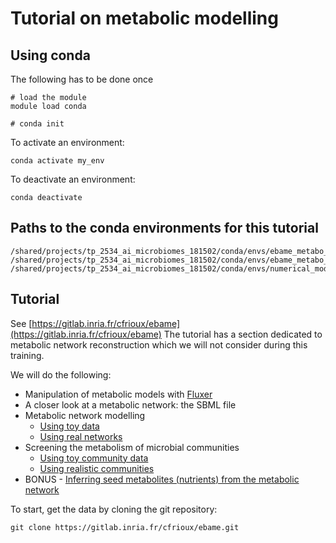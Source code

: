 # Tutorial on metabolic modelling

## Using conda

The following has to be done once

```
# load the module
module load conda

# conda init
```

To activate an environment:

```
conda activate my_env
````

To deactivate an environment:

```
conda deactivate
```

## Paths to the conda environments for this tutorial

```
/shared/projects/tp_2534_ai_microbiomes_181502/conda/envs/ebame_metabo_gapseq
/shared/projects/tp_2534_ai_microbiomes_181502/conda/envs/ebame_metabo_reasoning
/shared/projects/tp_2534_ai_microbiomes_181502/conda/envs/numerical_modelling
```

## Tutorial

See [https://gitlab.inria.fr/cfrioux/ebame](https://gitlab.inria.fr/cfrioux/ebame)
The tutorial has a section dedicated to metabolic network reconstruction which we will not consider during this training.

We will do the following:

- Manipulation of metabolic models with [Fluxer](https://fluxer.umbc.edu/)
- A closer look at a metabolic network: the SBML file
- Metabolic network modelling
    - [Using toy data](https://gitlab.inria.fr/cfrioux/ebame#using-toy-data-)
    - [Using real networks](https://gitlab.inria.fr/cfrioux/ebame#using-real-networks-)
- Screening the metabolism of microbial communities
    - [Using toy community data](https://gitlab.inria.fr/cfrioux/ebame#using-toy-community-data-)
    - [Using realistic communities](https://gitlab.inria.fr/cfrioux/ebame#using-realistic-communities-)
- BONUS - [Inferring seed metabolites (nutrients) from the metabolic network](https://gitlab.inria.fr/cfrioux/ebame#inferring-seed-metabolites-nutrients-from-the-metabolic-network)

To start, get the data by cloning the git repository:
```
git clone https://gitlab.inria.fr/cfrioux/ebame.git
```


